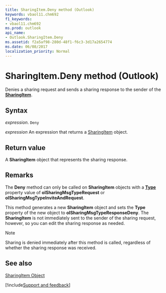 ```yaml
---
title: SharingItem.Deny method (Outlook)
keywords: vbaol11.chm692
f1_keywords:
- vbaol11.chm692
ms.prod: outlook
api_name:
- Outlook.SharingItem.Deny
ms.assetid: f2a5af98-280d-48f1-f6c3-3d17a2654774
ms.date: 06/08/2017
localization_priority: Normal
---
```



# SharingItem.Deny method (Outlook)

Denies a sharing request and sends a sharing response to the sender of the  **[SharingItem](Outlook.SharingItem.md)**.


## Syntax

_expression_. `Deny`

 _expression_ An expression that returns a [SharingItem](Outlook.SharingItem.md) object.


## Return value

A **SharingItem** object that represents the sharing response.


## Remarks

The  **Deny** method can only be called on **SharingItem** objects with a **[Type](Outlook.SharingItem.Type.md)** property value of **olSharingMsgTypeRequest** or **olSharingMsgTypeInviteAndRequest**.

This method generates a new  **SharingItem** object and sets the **Type** property of the new object to **olSharingMsgTypeResponseDeny**. The **SharingItem** is not immediately sent to the sender of the sharing request, however, so you can edit the sharing response as needed.


> [!NOTE] 
> Sharing is denied immediately after this method is called, regardless of whether the sharing response was received.


## See also


[SharingItem Object](Outlook.SharingItem.md)

[!include[Support and feedback](~/includes/feedback-boilerplate.md)]